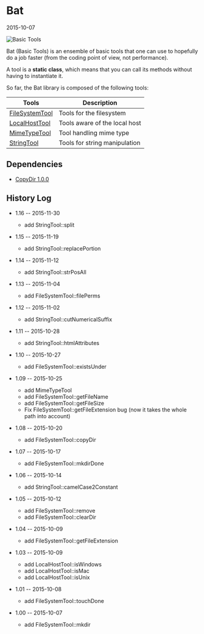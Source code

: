 Bat
==========
2015-10-07


![Basic Tools](http://s18.postimg.org/qhu0b9g5l/bat_web.jpg "Basic Tools")





Bat (Basic Tools) is an ensemble of basic tools that one can use to 
hopefully do a job faster (from the coding point of view, not performance).

A tool is a **static class**, which means that you can call its methods
without having to instantiate it.





So far, the Bat library is composed of the following tools:



Tools       |       Description
----------- | -----------------------
[FileSystemTool]( https://github.com/lingtalfi/Bat/blob/master/FileSystemTool.md )          |       Tools for the filesystem
[LocalHostTool](  https://github.com/lingtalfi/Bat/blob/master/LocalHostTool.md )          |       Tools aware of the local host
[MimeTypeTool](  https://github.com/lingtalfi/Bat/blob/master/MimeTypeTool.md )          |       Tool handling mime type
[StringTool]( https://github.com/lingtalfi/Bat/blob/master/StringTool.md )          |       Tools for string manipulation



Dependencies
------------------

- [CopyDir 1.0.0](https://github.com/lingtalfi/CopyDir)



History Log
------------------
    
    
- 1.16 -- 2015-11-30

    - add StringTool::split
    
- 1.15 -- 2015-11-19

    - add StringTool::replacePortion
    
    
- 1.14 -- 2015-11-12

    - add StringTool::strPosAll
    
    
- 1.13 -- 2015-11-04

    - add FileSystemTool::filePerms
    
    
- 1.12 -- 2015-11-02

    - add StringTool::cutNumericalSuffix
    
        
- 1.11 -- 2015-10-28

    - add StringTool::htmlAttributes    
    
    
- 1.10 -- 2015-10-27

    - add FileSystemTool::existsUnder
    
- 1.09 -- 2015-10-25

    - add MimeTypeTool
    - add FileSystemTool::getFileName
    - add FileSystemTool::getFileSize
    - Fix FileSystemTool::getFileExtension bug (now it takes the whole path into account)
    
    
- 1.08 -- 2015-10-20

    - add FileSystemTool::copyDir
    
- 1.07 -- 2015-10-17

    - add FileSystemTool::mkdirDone
    
    
    
- 1.06 -- 2015-10-14

    - add StringTool::camelCase2Constant
    
    
- 1.05 -- 2015-10-12

    - add FileSystemTool::remove
    - add FileSystemTool::clearDir
    
    
- 1.04 -- 2015-10-09

    - add FileSystemTool::getFileExtension

- 1.03 -- 2015-10-09

    - add LocalHostTool::isWindows
    - add LocalHostTool::isMac
    - add LocalHostTool::isUnix
    
- 1.01 -- 2015-10-08

    - add FileSystemTool::touchDone
    
- 1.00 -- 2015-10-07

    - add FileSystemTool::mkdir